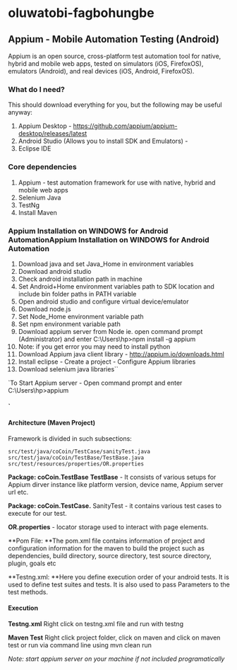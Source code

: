 # oluwatobi-fagbohungbe

## Appium - Mobile Automation Testing (Android)

Appium is an open source, cross-platform test automation tool for native, hybrid and mobile web apps, tested on simulators (iOS, FirefoxOS), emulators (Android), and real devices (iOS, Android, FirefoxOS).

### What do I need?
This should download everything for you, but the following may be useful anyway:
1. Appium Desktop - https://github.com/appium/appium-desktop/releases/latest
2. Android Studio (Allows you to install SDK and Emulators) - 
3. Eclipse IDE

### Core dependencies
1. Appium - test automation framework for use with native, hybrid and mobile web apps
2. Selenium Java
3. TestNg
4. Install Maven

### Appium Installation on WINDOWS for Android AutomationAppium Installation on WINDOWS for Android Automation
1. Download java and set Java_Home in environment variables
2. Download android studio
3. Check android installation path in machine
4. Set Android+Home environment variables path to SDK location and include bin folder paths in PATH variable
5. Open android studio and configure virtual device/emulator
6. Download node.js
7. Set Node_Home environment variable path
8. Set npm environment variable path
9. Download appium server from Node ie. open command prompt (Administrator) and enter C:\Users\hp>npm install -g appium
10. Note: if you get error you may need to install python
11. Download Appium java client library - http://appium.io/downloads.html
12. Install eclipse - Create a project - Configure Appium libraries
13. Download selenium java libraries``

`To Start Appium server - Open command prompt and enter C:\Users\hp>appium
#### `


#### Architecture (Maven Project)
Framework is divided in such subsections:

`src/test/java/coCoin/TestCase/sanityTest.java
src/test/java/coCoin/TestBase/TestBase.java
src/test/resources/properties/OR.properties`


**Package: coCoin.TestBase**
**TestBase** - It consists of various setups for Appium dirver instance like platform version, device name, Appium server url etc.

**Package: coCoin.TestCase.**
SanityTest - it contains various test cases to execute for our test. 

**OR.properties** - locator storage used to interact with page elements. 

**Pom File: **The pom.xml file contains information of project and configuration information for the maven to build the project such as dependencies, build directory, source directory, test source directory, plugin, goals etc

**Testng.xml: **Here you define execution order of your android tests. It is used to define test suites and tests. It is also used to pass Parameters to the test methods.

#### Execution
**Testng.xml**
Right click on testng.xml file and run with testng

**Maven Test**
Right click project folder, click on maven and click on maven test or run via command line using mvn clean run


*Note: start appium server on your machine if not included programatically*
